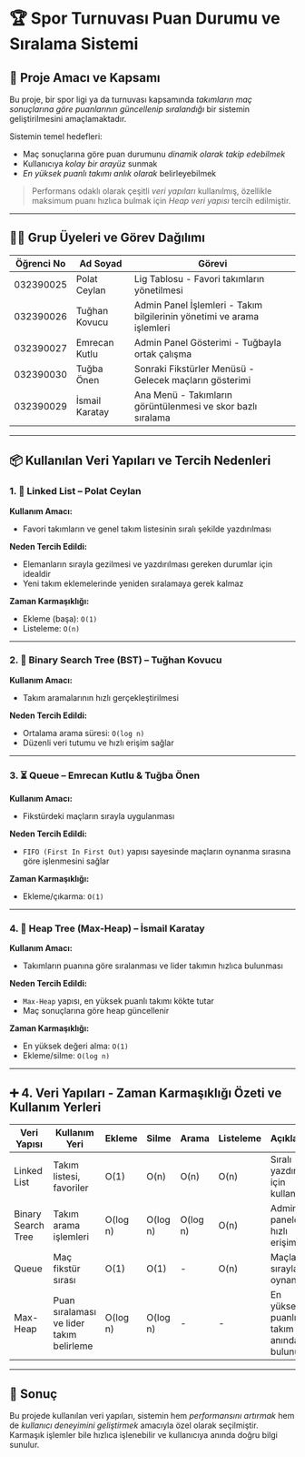 
# 🏆 Spor Turnuvası Puan Durumu ve Sıralama Sistemi

## 🎯 Proje Amacı ve Kapsamı

Bu proje, bir spor ligi ya da turnuvası kapsamında *takımların maç sonuçlarına göre puanlarının güncellenip sıralandığı* bir sistemin geliştirilmesini amaçlamaktadır.

Sistemin temel hedefleri:

- Maç sonuçlarına göre puan durumunu *dinamik olarak takip edebilmek*
- Kullanıcıya *kolay bir arayüz* sunmak
- *En yüksek puanlı takımı anlık olarak* belirleyebilmek

> Performans odaklı olarak çeşitli *veri yapıları* kullanılmış, özellikle maksimum puanı hızlıca bulmak için *Heap veri yapısı* tercih edilmiştir.

---

## 👨‍💻 Grup Üyeleri ve Görev Dağılımı

| Öğrenci No | Ad Soyad        | Görevi |
|------------|------------------|--------|
| 032390025  | Polat Ceylan     | Lig Tablosu - Favori takımların yönetilmesi |
| 032390026  | Tuğhan Kovucu    | Admin Panel İşlemleri - Takım bilgilerinin yönetimi ve arama işlemleri |
| 032390027  | Emrecan Kutlu    | Admin Panel Gösterimi - Tuğbayla ortak çalışma |
| 032390030  | Tuğba Önen       | Sonraki Fikstürler Menüsü - Gelecek maçların gösterimi |
| 032390029  | İsmail Karatay   | Ana Menü - Takımların görüntülenmesi ve skor bazlı sıralama |

---

## 📦 Kullanılan Veri Yapıları ve Tercih Nedenleri

### 1. 🔗 Linked List – Polat Ceylan

**Kullanım Amacı:**  
- Favori takımların ve genel takım listesinin sıralı şekilde yazdırılması

**Neden Tercih Edildi:**
- Elemanların sırayla gezilmesi ve yazdırılması gereken durumlar için idealdir
- Yeni takım eklemelerinde yeniden sıralamaya gerek kalmaz

**Zaman Karmaşıklığı:**
- Ekleme (başa): `O(1)`
- Listeleme: `O(n)`

---

### 2. 🌲 Binary Search Tree (BST) – Tuğhan Kovucu

**Kullanım Amacı:**  
- Takım aramalarının hızlı gerçekleştirilmesi

**Neden Tercih Edildi:**
- Ortalama arama süresi: `O(log n)`
- Düzenli veri tutumu ve hızlı erişim sağlar

---

### 3. ⏳ Queue – Emrecan Kutlu & Tuğba Önen

**Kullanım Amacı:**  
- Fikstürdeki maçların sırayla uygulanması

**Neden Tercih Edildi:**
- `FIFO (First In First Out)` yapısı sayesinde maçların oynanma sırasına göre işlenmesini sağlar

**Zaman Karmaşıklığı:**
- Ekleme/çıkarma: `O(1)`

---

### 4. 🔺 Heap Tree (Max-Heap) – İsmail Karatay

**Kullanım Amacı:**  
- Takımların puanına göre sıralanması ve lider takımın hızlıca bulunması

**Neden Tercih Edildi:**
- `Max-Heap` yapısı, en yüksek puanlı takımı kökte tutar
- Maç sonuçlarına göre heap güncellenir

**Zaman Karmaşıklığı:**
- En yüksek değeri alma: `O(1)`
- Ekleme/silme: `O(log n)`

---

## ➕ 4. Veri Yapıları - Zaman Karmaşıklığı Özeti ve Kullanım Yerleri

| Veri Yapısı      | Kullanım Yeri                              | Ekleme    | Silme     | Arama     | Listeleme | Açıklama |
|------------------|---------------------------------------------|-----------|-----------|-----------|-----------|----------|
| Linked List       | Takım listesi, favoriler                  | O(1)      | O(n)      | O(n)      | O(n)      | Sıralı yazdırma için kullanılır |
| Binary Search Tree| Takım arama işlemleri                     | O(log n)  | O(log n)  | O(log n)  | O(n)      | Admin panelde hızlı erişim |
| Queue             | Maç fikstür sırası                        | O(1)      | O(1)      | -         | O(n)      | Maçlar sırayla oynanır |
| Max-Heap          | Puan sıralaması ve lider takım belirleme  | O(log n)  | O(log n)  | -         | -         | En yüksek puanlı takım anında bulunur |

---

## 📌 Sonuç

Bu projede kullanılan veri yapıları, sistemin hem *performansını artırmak* hem de *kullanıcı deneyimini geliştirmek* amacıyla özel olarak seçilmiştir.  
Karmaşık işlemler bile hızlıca işlenebilir ve kullanıcıya anında doğru bilgi sunulur.
